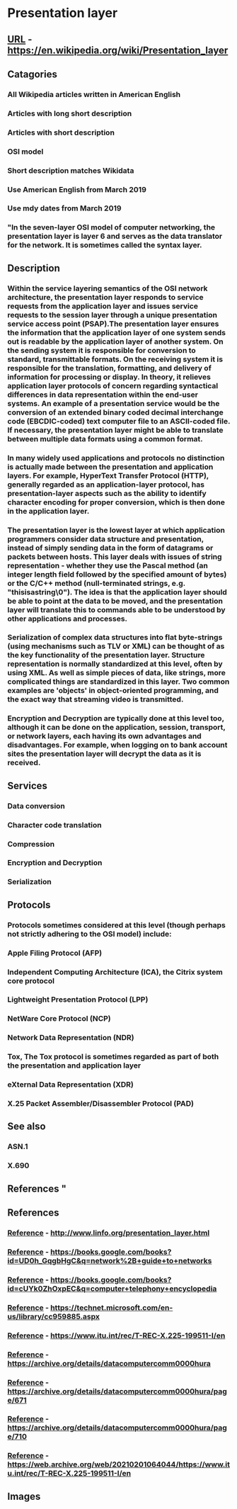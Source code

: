 # Presentation layer
## [URL](https://en.wikipedia.org/wiki/Presentation_layer) - https://en.wikipedia.org/wiki/Presentation_layer
## Catagories
### All Wikipedia articles written in American English
### Articles with long short description
### Articles with short description
### OSI model
### Short description matches Wikidata
### Use American English from March 2019
### Use mdy dates from March 2019
### "In the seven-layer OSI model of computer networking, the presentation layer is layer 6 and serves as the data translator for the network. It is sometimes called the syntax layer.
## Description  
### Within the service layering semantics of the OSI network architecture, the presentation layer responds to service requests from the application layer and issues service requests to the session layer through a unique presentation service access point (PSAP).The presentation layer ensures the information that the application layer of one system sends out is readable by the application layer of another system. On the sending system it is responsible for conversion to standard, transmittable formats. On the receiving system it is responsible for the translation, formatting, and delivery of information for processing or display.  In theory, it relieves application layer protocols of concern regarding syntactical differences in data representation within the end-user systems. An example of a presentation service would be the conversion of an extended binary coded decimal interchange code (EBCDIC-coded) text computer file to an ASCII-coded file. If necessary, the presentation layer might be able to translate between multiple data formats using a common format. 
### In many widely used applications and protocols no distinction is actually made between the presentation and application layers. For example, HyperText Transfer Protocol (HTTP), generally regarded as an application-layer protocol, has presentation-layer aspects such as the ability to identify character encoding for proper conversion, which is then done in the application layer. 
### The presentation layer is the lowest layer at which application programmers consider data structure and presentation, instead of simply sending data in the form of datagrams or packets between hosts. This layer deals with issues of string representation - whether they use the Pascal method (an integer length field followed by the specified amount of bytes) or the C/C++ method (null-terminated strings, e.g. \"thisisastring\\0\"). The idea is that the application layer should be able to point at the data to be moved, and the presentation layer will translate this to commands able to be understood by other applications and processes. 
### Serialization of complex data structures into flat byte-strings (using mechanisms such as TLV or XML) can be thought of as the key functionality of the presentation layer. Structure representation is normally standardized at this level, often by using XML. As well as simple pieces of data, like strings, more complicated things are standardized in this layer. Two common examples are 'objects' in object-oriented programming, and the exact way that streaming video is transmitted. 
### Encryption and Decryption are typically done at this level too, although it can be done on the application, session, transport, or network layers, each having its own advantages and disadvantages. For example, when logging on to bank account sites the presentation layer will decrypt the data as it is received.
## Services  
### Data conversion 
### Character code translation 
### Compression 
### Encryption and Decryption 
### Serialization
## Protocols  
### Protocols sometimes considered at this level (though perhaps not strictly adhering to the OSI model) include: 

### Apple Filing Protocol (AFP) 
### Independent Computing Architecture (ICA), the Citrix system core protocol 
### Lightweight Presentation Protocol (LPP) 
### NetWare Core Protocol (NCP) 
### Network Data Representation (NDR) 
### Tox, The Tox protocol is sometimes regarded as part of both the presentation and application layer 
### eXternal Data Representation (XDR) 
### X.25 Packet Assembler/Disassembler Protocol (PAD)
## See also  
### ASN.1 
### X.690
## References "
## References
### [Reference](http://www.linfo.org/presentation_layer.html) - http://www.linfo.org/presentation_layer.html
### [Reference](https://books.google.com/books?id=UD0h_GqgbHgC&q=network%2B+guide+to+networks) - https://books.google.com/books?id=UD0h_GqgbHgC&q=network%2B+guide+to+networks
### [Reference](https://books.google.com/books?id=cUYk0ZhOxpEC&q=computer+telephony+encyclopedia) - https://books.google.com/books?id=cUYk0ZhOxpEC&q=computer+telephony+encyclopedia
### [Reference](https://technet.microsoft.com/en-us/library/cc959885.aspx) - https://technet.microsoft.com/en-us/library/cc959885.aspx
### [Reference](https://www.itu.int/rec/T-REC-X.225-199511-I/en) - https://www.itu.int/rec/T-REC-X.225-199511-I/en
### [Reference](https://archive.org/details/datacomputercomm0000hura) - https://archive.org/details/datacomputercomm0000hura
### [Reference](https://archive.org/details/datacomputercomm0000hura/page/671) - https://archive.org/details/datacomputercomm0000hura/page/671
### [Reference](https://archive.org/details/datacomputercomm0000hura/page/710) - https://archive.org/details/datacomputercomm0000hura/page/710
### [Reference](https://web.archive.org/web/20210201064044/https://www.itu.int/rec/T-REC-X.225-199511-I/en) - https://web.archive.org/web/20210201064044/https://www.itu.int/rec/T-REC-X.225-199511-I/en
## Images